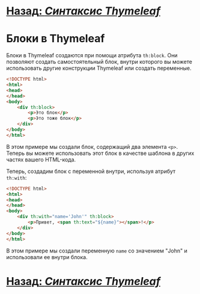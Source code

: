 # [**Назад**: *Синтаксис Thymeleaf*](thymeleaf-syntax.md)

# Блоки в Thymeleaf

Блоки в Thymeleaf создаются при помощи атрибута `th:block`. Они позволяют создать самостоятельный блок, внутри которого вы можете использовать другие конструкции Thymeleaf или создать переменные.

```html
<!DOCTYPE html>
<html>
<head>
</head>
<body>
    <div th:block>
        <p>Это блок</p>
        <p>Это тоже блок</p>
    </div>
</body>
</html>
```

В этом примере мы создали блок, содержащий два элемента `<p>`. Теперь вы можете использовать этот блок в качестве шаблона в других частях вашего HTML-кода.

Теперь, создадим блок с переменной внутри, используя атрибут `th:with`:

```html
<!DOCTYPE html>
<html>
<head>
</head>
<body>
    <div th:with="name='John'" th:block>
        <p>Привет, <span th:text="${name}"></span>!</p>
    </div>
</body>
</html>
```

В этом примере мы создали переменную `name` со значением "John" и использовали ее внутри блока.

# [**Назад**: *Синтаксис Thymeleaf*](thymeleaf-syntax.md)
